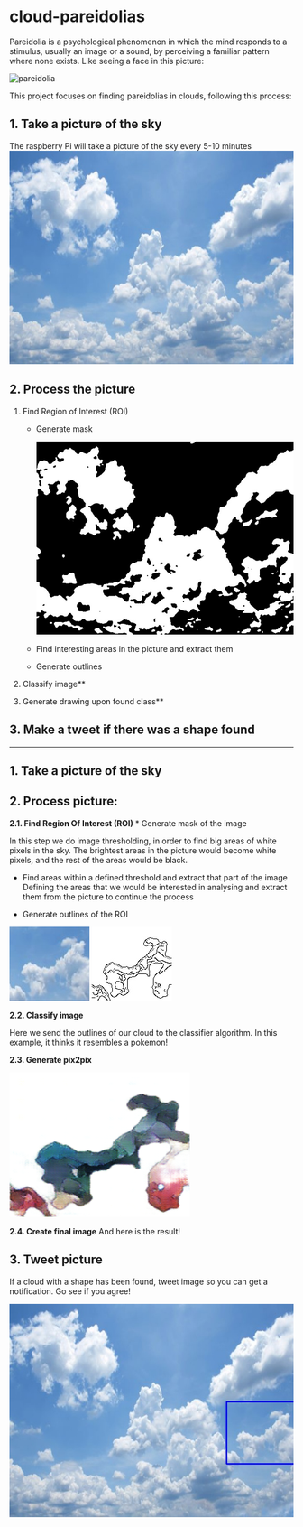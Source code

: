# cloud-pareidolias

Pareidolia is a psychological phenomenon in which the mind responds to a stimulus, usually an image or a sound, by perceiving a familiar pattern where none exists. Like seeing a face in this picture:

![pareidolia](https://www.artnews.com/wp-content/uploads/2017/08/4689253598_ccaa7fe938_b.jpg)

This project focuses on finding pareidolias in clouds, following this process:
## 1. Take a picture of the sky

  The raspberry Pi will take a picture of the sky every 5-10 minutes
      ![mask img](https://raw.githubusercontent.com/msotomorras/cloud-pareidolias/master/05-Debug/img_0.jpg)
       
## 2. Process the picture

1. Find Region of Interest (ROI)

   * Generate mask
   
      ![mask img](https://raw.githubusercontent.com/msotomorras/cloud-pareidolias/master/05-Debug/img_0_mask.jpg)
   
   * Find interesting areas in the picture and extract them
   
   * Generate outlines
2. Classify image**
3. Generate drawing upon found class**

## 3. Make a tweet if there was a shape found

-----
## 1. Take a picture of the sky

## 2. Process picture:
**2.1. Find Region Of Interest (ROI)**
    * Generate mask of the image

   In this step we do image thresholding, in order to find big areas of white pixels in the sky. The brightest areas in the picture would become white pixels, and the rest of the areas would be black. 
    

   * Find areas within a defined threshold and extract that part of the image<br/>
    Defining the areas that we would be interested in analysing and extract them from the picture to continue the process<br/>
    

   * Generate outlines of the ROI <br/>

   ![bounding box](https://raw.githubusercontent.com/msotomorras/cloud-pareidolias/master/02-Classify/img_0.jpg)
   ![outlines](https://raw.githubusercontent.com/msotomorras/cloud-pareidolias/master/02-Classify/outlines/img_0.jpg)

**2.2. Classify image**

   Here we send the outlines of our cloud to the classifier algorithm. In this example, it thinks it resembles a pokemon!

**2.3. Generate pix2pix<br/>**

   ![pix2pix](https://raw.githubusercontent.com/msotomorras/cloud-pareidolias/master/04-Results/images/img_0.png)

**2.4. Create final image**
    And here is the result!<br/>
    


## 3. Tweet picture

If a cloud with a shape has been found, tweet image so you can get a notification. Go see if you agree!
    

   ![bounding box](https://raw.githubusercontent.com/msotomorras/cloud-pareidolias/master/04-Results/results/img_0.jpg)
